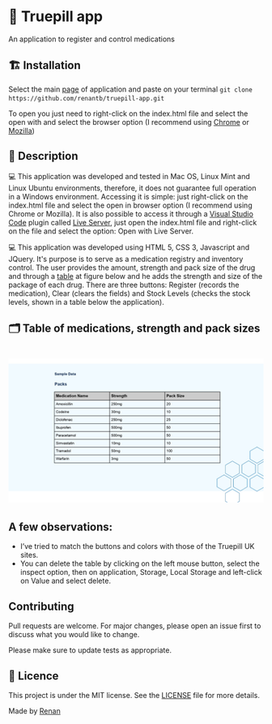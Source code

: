 # 💊 Truepill app
An application to register and control medications

## 🏗 Installation
Select the main [page](https://github.com/renantb/truepill-app) of application and paste on your terminal ```git clone https://github.com/renantb/truepill-app.git``` 

To open you just need to right-click on the index.html file and select the open with and select the browser option (I recommend using [Chrome](https://www.google.com/chrome/) or [Mozilla](https://www.mozilla.org/pt-PT/firefox/new/))

## 📄 Description

💻 This application was developed and tested in Mac OS, Linux Mint and Linux Ubuntu environments, therefore, it does not guarantee full operation in a Windows environment. Accessing it is simple: just right-click on the index.html file and select the open in browser option (I recommend using Chrome or Mozilla).
It is also possible to access it through a [Visual Studio Code](https://code.visualstudio.com/download) plugin called [Live Server](https://marketplace.visualstudio.com/items?itemName=ritwickdey.LiveServer), just open the index.html file and right-click on the file and select the option: Open with Live Server.

💻 This application was developed using HTML 5, CSS 3, Javascript and JQuery. It's purpose is to serve as a medication registry and inventory control. 
The user provides the amount, strength and pack size of the drug and through a [table](https://github.com/renantb/truepill-app/blob/main/Medications.jpg) at figure below and he adds the strength and size of the package of each drug.
There are three buttons: Register (records the medication), Clear (clears the fields) and Stock Levels (checks the stock levels, shown in a table below the application).

## 🗂 Table of medications, strength and pack sizes

<h1 align="center">
  <img alt="medications" title="medications" src="https://github.com/renantb/truepill-app/blob/main/Medications.jpg" width="900px" />
</h1>


## A few observations:	
- I’ve tried to match the buttons and colors with those of the Truepill UK sites.
- You can delete the table by clicking on the left mouse button, select the inspect option, then on application, Storage, Local Storage and left-click on Value and select delete.

## Contributing
Pull requests are welcome. For major changes, please open an issue first to discuss what you would like to change.

Please make sure to update tests as appropriate.

## :memo: Licence

This project is under the MIT license. See the [LICENSE](.github/LICENSE.md) file for more details.

Made by [Renan](https://github.com/renantb)
